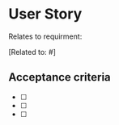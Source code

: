 
# User Story

<User Story description>

Relates to requirment: 

[Related to: #<issue number>]

## Acceptance criteria

- [ ] <acceptance criteria>
- [ ] <acceptance criteria>
- [ ] <acceptance criteria>
